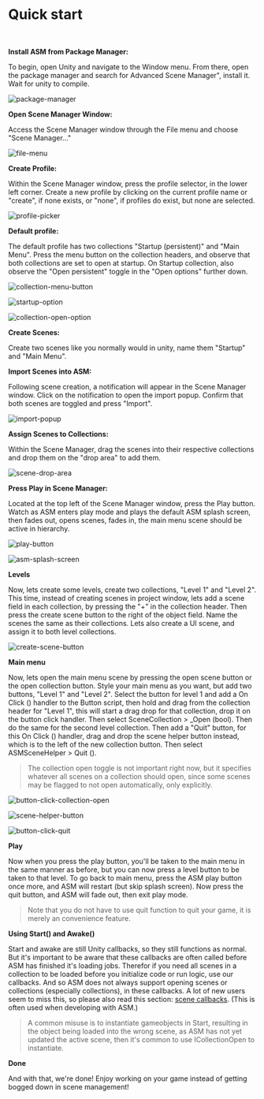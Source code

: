 <!--
---
layout: default
title: Quick Start Guide
---
-->

# Quick start

<br/>

**Install ASM from Package Manager:**

To begin, open Unity and navigate to the Window menu. From there, open the package manager and search for Advanced Scene Manager", install it. Wait for unity to compile.

![package-manager](../image/package-manager.png)

**Open Scene Manager Window:** 

Access the Scene Manager window through the File menu and choose "Scene Manager..."

![file-menu](../image/file-menu.png)

**Create Profile:** 

Within the Scene Manager window, press the profile selector, in the lower left corner. Create a new profile by clicking on the current profile name or "create", if none exists, or "none", if profiles do exist, but none are selected.

![profile-picker](../image/profile-picker.png)

**Default profile:** 

The default profile has two collections "Startup (persistent)" and "Main Menu". Press the menu button on the collection headers, and observe that both collections are set to open at startup. On Startup collection, also observe the "Open persistent" toggle in the "Open options" further down.

![collection-menu-button](../image/collection-menu-button.png)

![startup-option](../image/startup-option.png)

![collection-open-option](../image/collection-open-option.png)

**Create Scenes:** 

Create two scenes like you normally would in unity, name them "Startup" and "Main Menu".

**Import Scenes into ASM:** 

Following scene creation, a notification will appear in the Scene Manager window. Click on the notification to open the import popup. Confirm that both scenes are toggled and press "Import".

![import-popup](../image/import-popup.png)

**Assign Scenes to Collections:** 

Within the Scene Manager, drag the scenes into their respective collections and drop them on the "drop area" to add them.

![scene-drop-area](../image/scene-drop-area.png)

**Press Play in Scene Manager:** 

Located at the top left of the Scene Manager window, press the Play button. Watch as ASM enters play mode and plays the default ASM splash screen, then fades out, opens scenes, fades in, the main menu scene should be active in hierarchy.

![play-button](../image/play-button.png)

![asm-splash-screen](../image/asm-splash-screen.png)

**Levels**

Now, lets create some levels, create two collections, "Level 1" and "Level 2". This time, instead of creating scenes in project window, lets add a scene field in each collection, by pressing the "+" in the collection header. Then press the create scene button to the right of the object field. Name the scenes the same as their collections. Lets also create a UI scene, and assign it to both level collections.

![create-scene-button](../image/create-scene-button.png)

**Main menu**

Now, lets open the main menu scene by pressing the open scene button or the open collection button. Style your main menu as you want, but add two buttons, "Level 1" and "Level 2". Select the button for level 1 and add a On Click () handler to the Button script, then hold and drag from the collection header for "Level 1", this will start a drag drop for that collection, drop it on the button click handler. Then select SceneCollection > _Open (bool). Then do the same for the second level collection. Then add a "Quit" button, for this On Click () handler, drag and drop the scene helper button instead, which is to the left of the new collection button. Then select ASMSceneHelper > Quit ().

> The collection open toggle is not important right now, but it specifies whatever all scenes on a collection should open, since some scenes may be flagged to not open automatically, only explicitly.

![button-click-collection-open](../image/button-click-collection-open.png)


![scene-helper-button](../image/scene-helper-button.png)


![button-click-quit](../image/button-click-quit.png)

**Play**

Now when you press the play button, you'll be taken to the main menu in the same manner as before, but you can now press a level button to be taken to that level. To go back to main menu, press the ASM play button once more, and ASM will restart (but skip splash screen). Now press the quit button, and ASM will fade out, then exit play mode.

> Note that you do not have to use quit function to quit your game, it is merely an convenience feature.


**Using Start() and Awake()**

Start and awake are still Unity callbacks, so they still functions as normal. But it's important to be aware that these callbacks are often called before ASM has finished it's loading jobs. Therefor if you need all scenes in a collection to be loaded before you initialize code or run logic, use our callbacks. And so ASM does not always support opening scenes or collections (especially collections), in these callbacks. A lot of new users seem to miss this, so please also read this section: [scene callbacks](Callbacks.md). (This is often used when developing with ASM.) 

> A common misuse is to instantiate gameobjects in Start, resulting in the object being loaded into the wrong scene, as ASM has not yet updated the active scene, then it's common to use ICollectionOpen to instantiate.

**Done**

And with that, we're done! Enjoy working on your game instead of getting bogged down in scene management!
